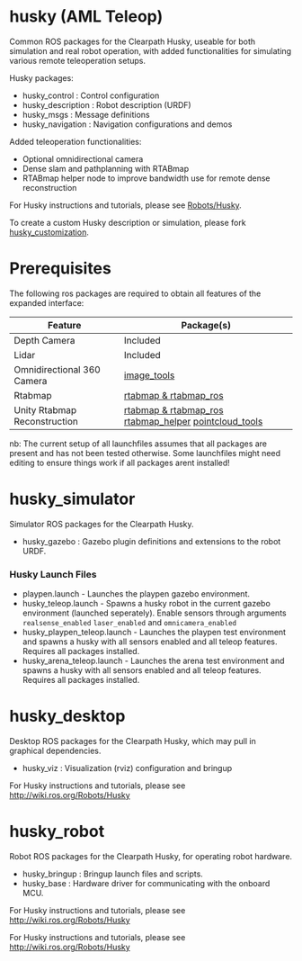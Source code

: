 husky (AML Teleop)
=====

Common ROS packages for the Clearpath Husky, useable for both simulation and
real robot operation, with added functionalities for simulating various remote teleoperation setups.

Husky packages:

 - husky_control : Control configuration
 - husky_description : Robot description (URDF)
 - husky_msgs : Message definitions
 - husky_navigation : Navigation configurations and demos

Added teleoperation functionalities:

 - Optional omnidirectional camera
 - Dense slam and pathplanning with RTABmap
 - RTABmap helper node to improve bandwidth use for remote dense reconstruction

For Husky instructions and tutorials, please see [Robots/Husky](http://wiki.ros.org/Robots/Husky).

To create a custom Husky description or simulation, please fork [husky_customization](https://github.com/husky/husky_customization).


Prerequisites
=============

The following ros packages are required to obtain all features of the expanded interface:

| **Feature**|**Package(s)** |
|-|-|
|Depth Camera|Included|
|Lidar|Included|
|Omnidirectional 360 Camera|[image_tools](https://github.com/HalfManHalfWookey/image_tools)|
|Rtabmap|[rtabmap & rtabmap_ros](https://github.com/introlab/rtabmap_ros)|
|Unity Rtabmap Reconstruction|[rtabmap & rtabmap_ros](https://github.com/introlab/rtabmap_ros) [rtabmap_helper](https://github.com/HalfManHalfWookey/rtabmap_helper)  [pointcloud_tools](https://github.com/HalfManHalfWookey/pointcloud_tools)|

nb: The current setup of all launchfiles assumes that all packages are present and has not been tested otherwise. Some launchfiles might need editing to ensure things work if all packages arent installed!

husky_simulator
==============

Simulator ROS packages for the Clearpath Husky.

 - husky_gazebo : Gazebo plugin definitions and extensions to the robot URDF.

### Husky Launch Files
* playpen.launch - Launches the playpen gazebo environment. 
* husky_teleop.launch - Spawns a husky robot in the current gazebo environment (launched seperately). Enable sensors through arguments `realsense_enabled` `laser_enabled` and `omnicamera_enabled`
* husky_playpen_teleop.launch  - Launches the playpen test environment and spawns a husky with all sensors enabled and all teleop features. Requires all packages installed.
* husky_arena_teleop.launch - Launches the arena test environment and spawns a husky with all sensors enabled and all teleop features. Requires all packages installed.

husky_desktop
=============

Desktop ROS packages for the Clearpath Husky, which may pull in graphical dependencies.

 - husky_viz : Visualization (rviz) configuration and bringup

For Husky instructions and tutorials, please see http://wiki.ros.org/Robots/Husky

husky_robot
===========

Robot ROS packages for the Clearpath Husky, for operating robot hardware.

 - husky_bringup : Bringup launch files and scripts.
 - husky_base : Hardware driver for communicating with the onboard MCU.

For Husky instructions and tutorials, please see http://wiki.ros.org/Robots/Husky


For Husky instructions and tutorials, please see http://wiki.ros.org/Robots/Husky
